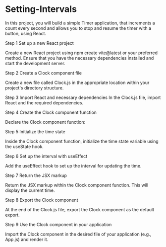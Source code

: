 # Setting-Intervals

In this project, you will build a simple Timer application,
that increments a count every second and allows you
to stop and resume the timer with a button, using React.

Step 1
Set up a new React project

Create a new React project using npm create vite@latest
or your preferred method. Ensure that you have
the necessary dependencies installed and
start the development server.

Step 2
Create a Clock component file

Create a new file called Clock.js in the
appropriate location within your project's directory structure.

Step 3
Import React and necessary dependencies
In the Clock.js file, import React and the required dependencies.

Step 4
Create the Clock component function

Declare the Clock component function:

Step 5
Initialize the time state

Inside the Clock component function, initialize
the time state variable using the useState hook.

Step 6
Set up the interval with useEffect

Add the useEffect hook to set up the interval for updating the time.

Step 7
Return the JSX markup

Return the JSX markup within the
Clock component function. This will display the current time.

Step 8
Export the Clock component

At the end of the Clock.js file,
export the Clock component as the default export.

Step 9
Use the Clock component in your application

Import the Clock component in the desired file
of your application (e.g., App.js) and render it.